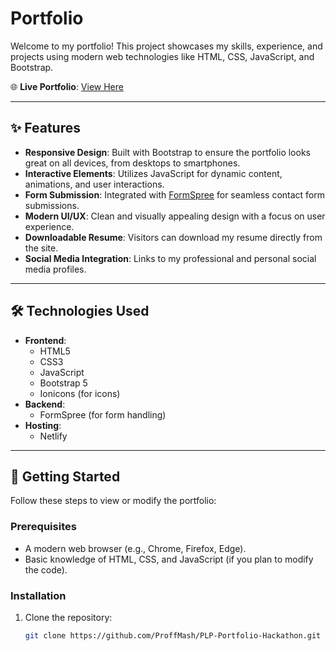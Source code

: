 # Portfolio

Welcome to my portfolio! This project showcases my skills, experience, and projects using modern web technologies like HTML, CSS, JavaScript, and Bootstrap.

🌐 **Live Portfolio**: [View Here](https://davidmacharia.netlify.app)

---

## ✨ Features

- **Responsive Design**: Built with Bootstrap to ensure the portfolio looks great on all devices, from desktops to smartphones.
- **Interactive Elements**: Utilizes JavaScript for dynamic content, animations, and user interactions.
- **Form Submission**: Integrated with [FormSpree](https://formspree.io/) for seamless contact form submissions.
- **Modern UI/UX**: Clean and visually appealing design with a focus on user experience.
- **Downloadable Resume**: Visitors can download my resume directly from the site.
- **Social Media Integration**: Links to my professional and personal social media profiles.

---

## 🛠️ Technologies Used

- **Frontend**:
  - HTML5
  - CSS3
  - JavaScript
  - Bootstrap 5
  - Ionicons (for icons)
- **Backend**:
  - FormSpree (for form handling)
- **Hosting**:
  - Netlify

---

## 🚀 Getting Started

Follow these steps to view or modify the portfolio:

### Prerequisites

- A modern web browser (e.g., Chrome, Firefox, Edge).
- Basic knowledge of HTML, CSS, and JavaScript (if you plan to modify the code).

### Installation

1. Clone the repository:
   ```bash
   git clone https://github.com/ProffMash/PLP-Portfolio-Hackathon.git
